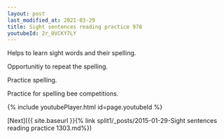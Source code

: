 ```yaml
---
layout: post
last_modified_at: 2021-03-29
title: Sight sentences reading practice 978
youtubeId: 2r_0VCKY7LY
---
```

 
 
Helps to learn sight words and their spelling.

Opportunitiy to repeat the spelling. 

Practice spelling. 
 
Practice for spelling bee competitions. 
 
{% include youtubePlayer.html id=page.youtubeId %}
 
 

[Next]({{ site.baseurl }}{% link  split1/_posts/2015-01-29-Sight sentences reading practice 1303.md%})
 
